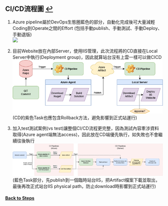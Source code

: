 ## CI/CD流程圖 [↩](https://github.com/timmchentw/Timm_WebNote/blob/main/Azure%20Pipilines/CICD%E8%A9%B3%E7%B4%B0%E6%B5%81%E7%A8%8B%E7%AD%86%E8%A8%98.md)
1. Azure pipeline屬於DevOps生態圈藍色的部分，自動化完成後可大量減輕Coding到Operate之間的Effort (包括手動publish、手動測試、手動Deploy、手動退版) <br>
![](https://github.com/timmchentw/Timm_WebNote/blob/main/Azure%20Pipilines/images/1-1.emf)
	
2. 目前Website放在內部Server，使用IIS管理，此次流程將的CD直接在Local Server中執行(Deployment group)，因此就算站台沒有上雲一樣可以做CICD <br>
![](https://github.com/timmchentw/Timm_WebNote/blob/main/Azure%20Pipilines/images/1-2.png) <br>
(CD的紫色Task也應包含Rollback方法，避免影響到正式站運行)
	
3. 加入test測試案例(vs test)讓整個CI/CD流程更完整，因為測試內容牽涉資料取得(Azure agent端無法access)，因此放在CD端優先執行，如失敗也不會繼續往後執行 <br>
![](https://github.com/timmchentw/Timm_WebNote/blob/main/Azure%20Pipilines/images/1-3.png) <br>
(藍色Task部分，先publish到一個臨時站台IIS，把Artifact檔案下載並取出，最後再改正式站台IIS physical path，防止download時影響到正式站運行)

#### [Back to Steps](https://github.com/timmchentw/Timm_WebNote/blob/main/Azure%20Pipilines/CICD%E8%A9%B3%E7%B4%B0%E6%B5%81%E7%A8%8B%E7%AD%86%E8%A8%98.md)
	
